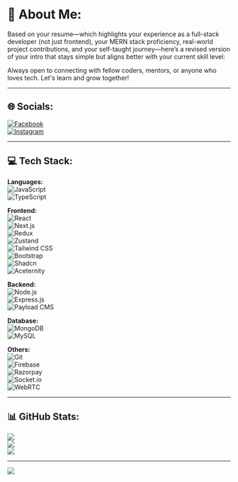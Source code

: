 # 💫 About Me:
Based on your resume—which highlights your experience as a full-stack developer (not just frontend), your MERN stack proficiency, real-world project contributions, and your self-taught journey—here’s a revised version of your intro that stays simple but aligns better with your current skill level:

Always open to connecting with fellow coders, mentors, or anyone who loves tech. Let's learn and grow together!

---

## 🌐 Socials:
[![Facebook](https://img.shields.io/badge/Facebook-%231877F2.svg?logo=Facebook&logoColor=white)](https://facebook.com/rishu578_)  
[![Instagram](https://img.shields.io/badge/Instagram-%23E4405F.svg?logo=Instagram&logoColor=white)](https://instagram.com/rishu578_)

---

## 💻 Tech Stack:
**Languages:**  
![JavaScript](https://img.shields.io/badge/JavaScript-%23323330.svg?style=for-the-badge&logo=javascript&logoColor=%23F7DF1E)  
![TypeScript](https://img.shields.io/badge/TypeScript-%23007ACC.svg?style=for-the-badge&logo=typescript&logoColor=white)  

**Frontend:**  
![React](https://img.shields.io/badge/React-%2320232a.svg?style=for-the-badge&logo=react&logoColor=%2361DAFB)  
![Next.js](https://img.shields.io/badge/Next.js-000000?style=for-the-badge&logo=next.js&logoColor=white)  
![Redux](https://img.shields.io/badge/Redux-%23593d88.svg?style=for-the-badge&logo=redux&logoColor=white)  
![Zustand](https://img.shields.io/badge/Zustand-000000?style=for-the-badge&logo=Zustand&logoColor=white)  
![Tailwind CSS](https://img.shields.io/badge/TailwindCSS-%2338B2AC.svg?style=for-the-badge&logo=tailwind-css&logoColor=white)  
![Bootstrap](https://img.shields.io/badge/Bootstrap-%238511FA.svg?style=for-the-badge&logo=bootstrap&logoColor=white)  
![Shadcn](https://img.shields.io/badge/Shadcn-%23white.svg?style=for-the-badge&logoColor=black)  
![Aceternity](https://img.shields.io/badge/Aceternity-%23000000.svg?style=for-the-badge)

**Backend:**  
![Node.js](https://img.shields.io/badge/Node.js-6DA55F?style=for-the-badge&logo=node.js&logoColor=white)  
![Express.js](https://img.shields.io/badge/Express.js-000000?style=for-the-badge&logo=express&logoColor=white)  
![Payload CMS](https://img.shields.io/badge/PayloadCMS-%23151715.svg?style=for-the-badge&logo=payload&logoColor=white)  

**Database:**  
![MongoDB](https://img.shields.io/badge/MongoDB-%2347A248.svg?style=for-the-badge&logo=mongodb&logoColor=white)  
![MySQL](https://img.shields.io/badge/MySQL-%2300000f.svg?style=for-the-badge&logo=mysql&logoColor=white)  

**Others:**  
![Git](https://img.shields.io/badge/Git-%23F05033.svg?style=for-the-badge&logo=git&logoColor=white)  
![Firebase](https://img.shields.io/badge/Firebase-%23039BE5.svg?style=for-the-badge&logo=firebase)  
![Razorpay](https://img.shields.io/badge/Razorpay-000000?style=for-the-badge&logo=razorpay&logoColor=white)  
![Socket.io](https://img.shields.io/badge/Socket.io-%23000000.svg?style=for-the-badge&logo=socket.io&logoColor=white)  
![WebRTC](https://img.shields.io/badge/WebRTC-%23000000.svg?style=for-the-badge&logo=webrtc&logoColor=white)

---

## 📊 GitHub Stats:
![](https://github-readme-stats.vercel.app/api?username=rishu-ops&theme=dark&hide_border=false&count_private=false)  
![](https://github-readme-streak-stats.herokuapp.com/?user=rishu-ops&theme=dark&hide_border=false)  
![](https://github-readme-stats.vercel.app/api/top-langs/?username=rishu-ops&theme=dark&hide_border=false&layout=compact)

---

[![](https://visitcount.itsvg.in/api?id=rishu-ops&icon=0&color=0)](https://visitcount.itsvg.in)
